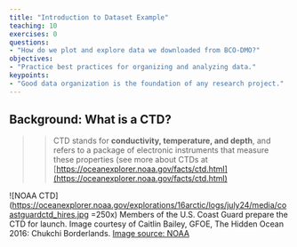 ```yaml
---
title: "Introduction to Dataset Example"
teaching: 10
exercises: 0
questions:
- "How do we plot and explore data we downloaded from BCO-DMO?"
objectives:
- "Practice best practices for organizing and analyzing data."
keypoints:
- "Good data organization is the foundation of any research project."
---
```



## Background: What is a CTD?

>> CTD stands for **conductivity, temperature, and depth**, and refers to a package of electronic instruments that measure these properties (see more about CTDs at  [https://oceanexplorer.noaa.gov/facts/ctd.html](https://oceanexplorer.noaa.gov/facts/ctd.html)

![NOAA CTD](https://oceanexplorer.noaa.gov/explorations/16arctic/logs/july24/media/coastguardctd_hires.jpg =250x)
Members of the U.S. Coast Guard prepare the CTD for launch. Image courtesy of Caitlin Bailey, GFOE, The Hidden Ocean 2016: Chukchi Borderlands. [Image source: NOAA](https://oceanexplorer.noaa.gov/explorations/16arctic/logs/july24/july24.html)
